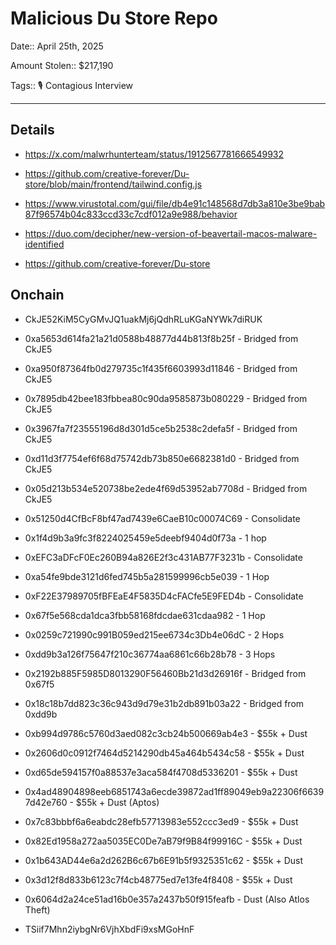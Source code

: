 # Malicious Du Store Repo

Date:: April 25th, 2025

Amount Stolen:: $217,190

Tags:: 🎙️ Contagious Interview

---

## Details

- https://x.com/malwrhunterteam/status/1912567781666549932

- https://github.com/creative-forever/Du-store/blob/main/frontend/tailwind.config.js

- https://www.virustotal.com/gui/file/db4e91c148568d7db3a810e3be9bab87f96574b04c833ccd33c7cdf012a9e988/behavior

- https://duo.com/decipher/new-version-of-beavertail-macos-malware-identified

- https://github.com/creative-forever/Du-store

## Onchain

- CkJE52KiM5CyGMvJQ1uakMj6jQdhRLuKGaNYWk7diRUK

- 0xa5653d614fa21a21d0588b48877d44b813f8b25f - Bridged from CkJE5

- 0xa950f87364fb0d279735c1f435f6603993d11846 - Bridged from CkJE5

- 0x7895db42bee183fbbea80c90da9585873b080229 - Bridged from CkJE5

- 0x3967fa7f23555196d8d301d5ce5b2538c2defa5f - Bridged from CkJE5

- 0xd11d3f7754ef6f68d75742db73b850e6682381d0 - Bridged from CkJE5

- 0x05d213b534e520738be2ede4f69d53952ab7708d - Bridged from CkJE5



- 0x51250d4CfBcF8bf47ad7439e6CaeB10c00074C69 - Consolidate
- 0x1f4d9b3a9fc3f8224025459e5deebf9404d0f73a - 1 hop


- 0xEFC3aDFcF0Ec260B94a826E2f3c431AB77F3231b - Consolidate
- 0xa54fe9bde3121d6fed745b5a281599996cb5e039 - 1 Hop

- 0xF22E37989705fBFEaE4F5835D4cFACfe5E9FED4b - Consolidate
- 0x67f5e568cda1dca3fbb58168fdcdae631cdaa982 - 1 Hop
- 0x0259c721990c991B059ed215ee6734c3Db4e06dC - 2 Hops
- 0xdd9b3a126f75647f210c36774aa6861c66b28b78 - 3 Hops
- 0x2192b885F5985D8013290F56460Bb21d3d26916f - Bridged from 0x67f5
- 0x18c18b7dd823c36c943d9d79e31b2db891b03a22 - Bridged from 0xdd9b


- 0xb994d9786c5760d3aed082c3cb24b500669ab4e3 - $55k + Dust
- 0x2606d0c0912f7464d5214290db45a464b5434c58 - $55k + Dust
- 0xd65de594157f0a88537e3aca584f4708d5336201 - $55k + Dust
- 0x4ad48904898eeb6851743a6ecde39872ad1ff89049eb9a22306f66397d42e760 - $55k + Dust (Aptos)
- 0x7c83bbbf6a6eabdc28efb57713983e552ccc3ed9 - $55k + Dust
- 0x82Ed1958a272aa5035EC0De7aB79f9B84f99916C - $55k + Dust
- 0x1b643AD44e6a2d262B6c67b6E91b5f9325351c62 - $55k + Dust
- 0x3d12f8d833b6123c7f4cb48775ed7e13fe4f8408 - $55k + Dust
- 0x6064d2a24ce51ad16b0e357a2437b50f915feafb - Dust (Also Atlos Theft)



- TSiif7Mhn2iybgNr6VjhXbdFi9xsMGoHnF














